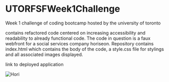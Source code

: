 # UTORFSFWeek1Challenge
Week 1 challenge of coding bootcamp hosted by the university of toronto

contains refactored code centered on increasing accessibility and readability
to already functional code.
The code in question is a faux webfront for a social services company horiseon.
Repository contains index.html which contains the body of the code, a style.css
file for stylings and all associated images displayed.

link to deployed application

![Hori](https://user-images.githubusercontent.com/104922988/168194836-625ca49d-6322-457c-9706-c58d571307bb.PNG)
